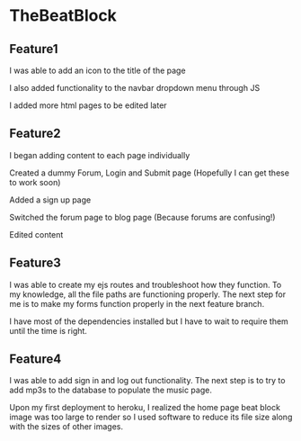 # TheBeatBlock
## Feature1
I was able to add an icon to the title of the page

I also added functionality to the navbar dropdown menu through JS

I added more html pages to be edited later

## Feature2
I began adding content to each page individually

Created a dummy Forum, Login and Submit page (Hopefully I can get these to work soon)

Added a sign up page

Switched the forum page to blog page (Because forums are confusing!)

Edited content

## Feature3
I was able to create my ejs routes and troubleshoot how they function. To my knowledge, all the file paths are functioning properly. The next step for me is to make my forms function properly in the next feature branch.

I have most of the dependencies installed but I have to wait to require them until the time is right.

## Feature4
I was able to add sign in and log out functionality. The next step is to try to add mp3s to the database to populate the music page. 

Upon my first deployment to heroku, I realized the home page beat block image was too large to render so I used software to reduce its file size along with the sizes of other images.